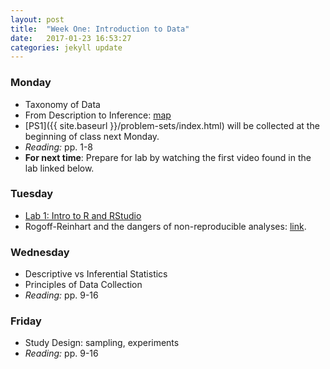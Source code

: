 ```yaml
---
layout: post
title:  "Week One: Introduction to Data"
date:   2017-01-23 16:53:27
categories: jekyll update
---
```


### Monday
- Taxonomy of Data
- From Description to Inference: [map](http://andrewpbray.github.io/math-141/assets/figs/kidney_slides.pdf)
- [PS1]({{ site.baseurl }}/problem-sets/index.html) will be collected at the beginning of class next Monday.
- *Reading:* pp. 1-8
- **For next time**: Prepare for lab by watching the first video found in the lab linked below.
    
### Tuesday
- <a href = "{{ site.baseurl }}/assets/week-01/intro_to_r.html" target = "_blank">Lab 1: Intro to R and RStudio</a>
- Rogoff-Reinhart and the dangers of non-reproducible analyses: <a href = "https://en.wikipedia.org/wiki/Growth_in_a_Time_of_Debt" target = "_blank">link</a>.

### Wednesday
- Descriptive vs Inferential Statistics
- Principles of Data Collection
- *Reading:* pp. 9-16

### Friday
- Study Design: sampling, experiments
- *Reading:* pp. 9-16